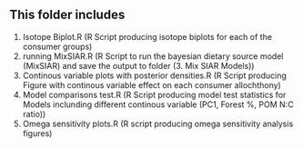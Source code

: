 ## This folder includes ##

1. Isotope Biplot.R (R Script producing isotope biplots for each of the consumer groups)
2. running MixSIAR.R (R Script to run the bayesian dietary source model (MixSIAR) and save the output to folder (3. Mix SIAR Models))
3. Continous variable plots with posterior densities.R (R Script producing Figure with continous variable effect on each consumer allochthony)
4. Model comparisons test.R (R Script producing model test statistics for Models inclunding different continous variable (PC1, Forest %, POM N:C ratio))
5. Omega sensitivity plots.R (R script producing omega sensitivity analysis figures)
